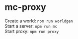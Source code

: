 # mc-proxy

Create a world: `npm run worldgen`<br />
Start a server: `npm run mc`<br />
Start proxy: `npm run proxy`<br />
